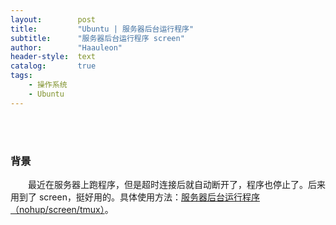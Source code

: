 ```yaml
---
layout:        post
title:         "Ubuntu | 服务器后台运行程序"
subtitle:      "服务器后台运行程序 screen"
author:        "Haauleon"
header-style:  text
catalog:       true
tags:
    - 操作系统
    - Ubuntu
---
```



<br>
<br>

### 背景
&emsp;&emsp;最近在服务器上跑程序，但是超时连接后就自动断开了，程序也停止了。后来用到了 screen，挺好用的。具体使用方法：[服务器后台运行程序（nohup/screen/tmux）](https://blog.csdn.net/zeronose/article/details/122263384)。